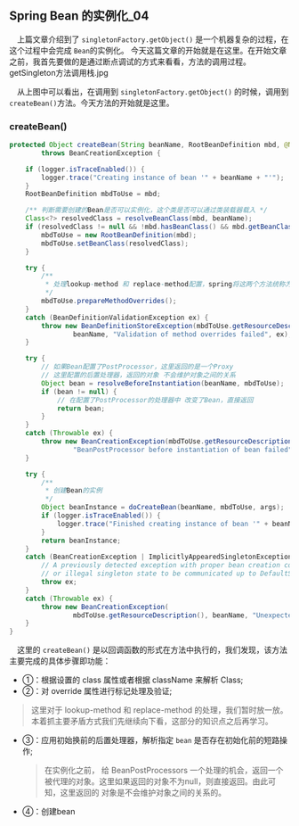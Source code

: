 ## Spring Bean 的实例化_04
&ensp;&ensp;上篇文章介绍到了 `singletonFactory.getObject()` 是一个机器复杂的过程，在这个过程中会完成 `Bean`的实例化。
今天这篇文章的开始就是在这里。在开始文章之前，我首先要做的是通过断点调试的方式来看看，方法的调用过程。
getSingleton方法调用栈.jpg

&ensp;&ensp;从上图中可以看出，在调用到 `singletonFactory.getObject()` 的时候，调用到 `createBean()`方法。今天方法的开始就是这里。

### createBean()
```java
protected Object createBean(String beanName, RootBeanDefinition mbd, @Nullable Object[] args)
        throws BeanCreationException {

    if (logger.isTraceEnabled()) {
        logger.trace("Creating instance of bean '" + beanName + "'");
    }
    RootBeanDefinition mbdToUse = mbd;

    /** 判断需要创建的Bean是否可以实例化，这个类是否可以通过类装载器载入 */
    Class<?> resolvedClass = resolveBeanClass(mbd, beanName);
    if (resolvedClass != null && !mbd.hasBeanClass() && mbd.getBeanClassName() != null) {
        mbdToUse = new RootBeanDefinition(mbd);
        mbdToUse.setBeanClass(resolvedClass);
    }

    try {
        /**
         * 处理lookup-method 和 replace-method配置，spring将这两个方法统称为 method overrides
         */
        mbdToUse.prepareMethodOverrides();
    }
    catch (BeanDefinitionValidationException ex) {
        throw new BeanDefinitionStoreException(mbdToUse.getResourceDescription(),
                beanName, "Validation of method overrides failed", ex);
    }

    try {
        // 如果Bean配置了PostProcessor，这里返回的是一个Proxy
        // 这里配置的后置处理器，返回的对象 不会维护对象之间的关系
        Object bean = resolveBeforeInstantiation(beanName, mbdToUse);
        if (bean != null) {
            // 在配置了PostProcessor的处理器中 改变了Bean，直接返回
            return bean;
        }
    }
    catch (Throwable ex) {
        throw new BeanCreationException(mbdToUse.getResourceDescription(), beanName,
                "BeanPostProcessor before instantiation of bean failed", ex);
    }

    try {
        /**
         * 创建Bean的实例
         */
        Object beanInstance = doCreateBean(beanName, mbdToUse, args);
        if (logger.isTraceEnabled()) {
            logger.trace("Finished creating instance of bean '" + beanName + "'");
        }
        return beanInstance;
    }
    catch (BeanCreationException | ImplicitlyAppearedSingletonException ex) {
        // A previously detected exception with proper bean creation context already,
        // or illegal singleton state to be communicated up to DefaultSingletonBeanRegistry.
        throw ex;
    }
    catch (Throwable ex) {
        throw new BeanCreationException(
                mbdToUse.getResourceDescription(), beanName, "Unexpected exception during bean creation", ex);
    }
}
```
&ensp;&ensp;这里的 `createBean()` 是以回调函数的形式在方法中执行的，我们发现，该方法主要完成的具体步骤即功能：

 *  ①：根据设置的 class 属性或者根据 className 来解析 Class;
 *  ②：对 override 属性进行标记处理及验证;
  > 这里对于 lookup-method 和 replace-method 的处理，我们暂时放一放。本着抓主要矛盾方式我们先继续向下看，这部分的知识点之后再学习。 

 * ③：应用初始换前的后置处理器，解析指定 `bean` 是否存在初始化前的短路操作;
   > 在实例化之前， 给 BeanPostProcessors 一个处理的机会，返回一个被代理的对象。这里如果返回的对象不为null，则直接返回。由此可知，这里返回的
     对象是不会维护对象之间的关系的。
                                              
 * ④：创建bean

 
